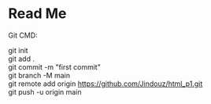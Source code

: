 # Read Me
Git CMD:  

  git init  
  git add .  
  git commit -m "first commit"  
  git branch -M main  
  git remote add origin https://github.com/Jindouz/html_p1.git  
  git push -u origin main  

